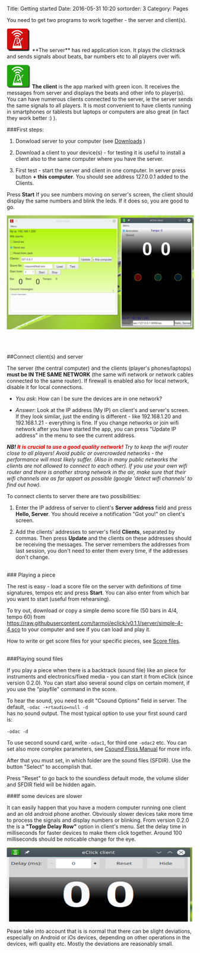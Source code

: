 Title: Getting started
Date: 2016-05-31 10:20
sortorder: 3
Category: Pages

You need to get two programs to work together - the server and client(s).

<img src=../images/eclick-server.png width=64 >
**The server** has red application icon. It plays the clicktrack and sends signals about beats, bar numbers etc to all players over wifi.



<img src=../images/eclick-client.png width=64 > **The client** is the app marked with green icon. It receives the messages from server and displays the beats and other info to player(s). You can have numerous clients connected to the server, ie the server sends the same signals to all players. It is most convenient to have clients running in smartphones or tablests but laptops or computers are also great (in fact they work better :) ).

###First steps: 

1) Donwload server to your computer (see [Downloads](download.html) )

2) Download a client to your device(s) - for testing it is useful to install a client also to the same computer where you have the server.

3) First test - start the server and client in one computer. In server press button **+ this computer**. You should see address 127.0.0.1 added to the Clients. 

Press **Start** If you see numbers moving on server's screen, the client should display the same numbers and blink the leds. If it does so, you are good to go.

<img src=../images/client%2Bserver_on_desktop.png width=600 >

<br><br>

##Connect client(s) and server

The server (the central computer) and the clients (player's phones/laptops) **must be IN THE SAME NETWORK** (the same wifi network or network cables connected to the same router). If firewall is enabled also for local network, disable it for local connections. 

* *You ask*: How can I be sure the devices are in one network?

* *Answer*: Look at the IP address (My IP) on client's and server's screen. If they look similar, just the ending is different - like 192.168.1.20 and 192.168.1.21 - everything is fine. If you change networks or join wifi network after you have started the app, you can press "Update IP address" in the menu to see the current address.


_**NB! <font style="color:red">It is crucial to use a good quality network!</font>** Try to keep the wifi router close to all players! Avoid public or overcrowded networks -  the performance will most likely suffer. (Also in many public networks the clients are not allowed to connect to each other). If you use your own wifi router and there is another strong network in the air, make sure that their wifi channels are as far appart as possible (google 'detect wifi channels' to find out how)._


To connect clients to server there are two possibilities: 

1. Enter the IP address of server to client's **Server address** field and press **Hello, Server**. You should receive a notification "Got you!" on client's screen. 

2. Add the clients' addresses to server's field **Clients**, separated by commas. Then press **Update** and the clients on these addresses should be receiving the messages. The server remembers the addresses from last session, you don't need to enter them every time, if the addresses don't change.

<br>
### Playing a piece

The rest is easy - load a score file on the server with definitions of time signatures, tempos etc and press **Start**. You can also enter from which bar you want to start (useful from rehearsing).

To try out, download or copy a simple demo score file (50 bars in 4/4, tempo 60) from
<https://raw.githubusercontent.com/tarmoj/eclick/v0.1.1/server/simple-4-4.sco> to your computer and see if you can load and play it.

How to write or get score files for your specific pieces, see [Score files](score-files.html).

<br>
###Playing sound files

If you play a piece when there is a backtrack (sound file) like an piece for instruments and electronics/fixed media - you can start it from eClick (since version 0.2.0). You can start also several sound clips on certain moment, if you use the "playfile" command in the score. 

To hear the sound, you need to edit "Csound Options" field in server. The default, `` -odac -+rtaudio=null -d ``  
has no sound output. The most typical option to use your first sound card is:

``-odac -d``

To use second sound card, write ``-odac1``, for third one ``-odac2`` etc. You can set also more complex parameters, see [Csound Floss Manual](http://write.flossmanuals.net/csound/d-live-audio/) for more info.

After that you must set, in which folder are the sound files (SFDIR). Use the button "Select" to accomplish that. 

Press "Reset" to go back to the soundless default mode, the volume slider and SFDIR field will be hidden again.


###If some devices are slower

It can easily happen that you have a modern computer running one client and an old android phone another. Obviously slower devices take more time to process the signals and display numbers or blinking. From version 0.2.0 the is a **"Toggle Delay Row"** option in client's menu. Set the delay time in milliseconds for faster devices to make them click together. Around 100 milliseconds should be noticable change for the eye. 

<img src=../images/delay-row.png width=500 height=200 >


Pease take into account that is is normal that there can be slight deviations, especially on Android or iOs devices, depending on other operations in the devices, wifi quality etc. Mostly the deviations are reasonably small. 